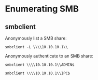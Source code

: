 # Enumerating SMB

## smbclient

Anonymously list a SMB share:

```
smbclient -L \\\\10.10.10.1\\
```

Anonymously authenticate to an SMB share:

```
smbclient \\\\10.10.10.1\\ADMIN$

smbclient \\\\10.10.10.1\\IPC$
```

